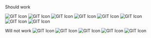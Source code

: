Should work

![GIT Icon](/This-is-going-to-be-a-super%20long-title-that-hopefully-gets-displayed-properly2/cat.png)
![GIT Icon](/This-is-going-to-be-a-super%20long-title-that-hopefully-gets-displayed-properly2\\cat7.png)
![GIT Icon](\\This-is-going-to-be-a-super%20long-title-that-hopefully-gets-displayed-properly2\\cat2.png)
![GIT Icon](/This-is-going-to-be-a-super%20long-title-that-hopefully-gets-displayed-properly2/cat6.png)
![GIT Icon](/github-pub/media\\cat.png)
![GIT Icon](/github-pub\\media/cat2.png)
![GIT Icon](cat3.png)
![GIT Icon](../media//cat2.png)

Will not work
![GIT Icon](/This-is-going-to-be-a-super%20long-title-that-hopefully-gets-displayed-properly2\cat4.png)
![GIT Icon](\This-is-going-to-be-a-super%20long-title-that-hopefully-gets-displayed-properly2\cat5.png)
![GIT Icon](/github-pub/media\cat6.png)
![GIT Icon](/github-pub\media\cat4.png)
![GIT Icon](/github-pub\media/cat5.png)
